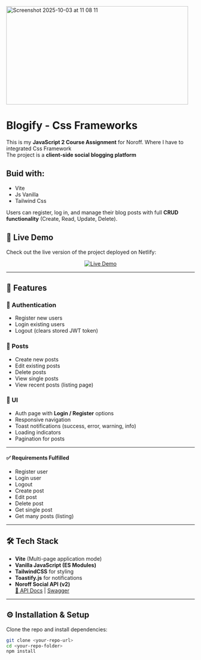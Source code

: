 



<img width="486" height="263" alt="Screenshot 2025-10-03 at 11 08 11" src="https://github.com/user-attachments/assets/067604b9-fe35-48b0-bed8-70a9902ac3c6" />







# Blogify - Css Frameworks

This is my **JavaScript 2 Course Assignment** for Noroff. Where I have to integrated Css Framework  
The project is a **client-side social blogging platform** 


## Buid with:
- Vite
- Js Vanilla
- Tailwind Css

Users can register, log in, and manage their blog posts with full **CRUD functionality** (Create, Read, Update, Delete).

## 🚀 Live Demo

Check out the live version of the project deployed on Netlify:

<p align="center">
  <a href="https://blogify-noor807.netlify.app" target="_blank">
    <img src="https://img.shields.io/badge/Live%20Demo-Netlify-brightgreen?style=for-the-badge&logo=netlify" alt="Live Demo" />
  </a>
</p>


---

## 🚀 Features

### 🔑 Authentication
- Register new users
- Login existing users
- Logout (clears stored JWT token)

### 📝 Posts
- Create new posts
- Edit existing posts
- Delete posts
- View single posts
- View recent posts (listing page)

### 📱 UI
- Auth page with **Login / Register** options
- Responsive navigation
- Toast notifications (success, error, warning, info)
- Loading indicators
- Pagination for posts

---

#### ✅ Requirements Fulfilled
 - Register user
 - Login user
 - Logout
 - Create post
 - Edit post
 - Delete post
 - Get single post
 - Get many posts (listing)

---

## 🛠️ Tech Stack

- **Vite** (Multi-page application mode)
- **Vanilla JavaScript (ES Modules)**
- **TailwindCSS** for styling
- **Toastify.js** for notifications
- **Noroff Social API (v2)**  
  [📖 API Docs](https://docs.noroff.dev/docs/v2/social/posts) |
  [Swagger](https://v2.api.noroff.dev/docs/static/index.html#/social-profiles)

---

## ⚙️ Installation & Setup

Clone the repo and install dependencies:

```bash
git clone <your-repo-url>
cd <your-repo-folder>
npm install
